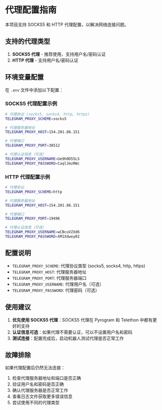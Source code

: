 # 代理配置指南

本项目支持 SOCKS5 和 HTTP 代理配置，以解决网络连接问题。

## 支持的代理类型

1. **SOCKS5 代理** - 推荐使用，支持用户名/密码认证
2. **HTTP 代理** - 支持用户名/密码认证

## 环境变量配置

在 `.env` 文件中添加以下配置：

### SOCKS5 代理配置示例

```bash
# 代理协议 (socks5, socks4, http, https)
TELEGRAM_PROXY_SCHEME=socks5

# 代理服务器地址
TELEGRAM_PROXY_HOST=154.201.86.151

# 代理端口
TELEGRAM_PROXY_PORT=38512

# 代理认证信息（可选）
TELEGRAM_PROXY_USERNAME=Ue9h0D55LS
TELEGRAM_PROXY_PASSWORD=CaqlJmzRWc
```

### HTTP 代理配置示例

```bash
# 代理协议
TELEGRAM_PROXY_SCHEME=http

# 代理服务器地址
TELEGRAM_PROXY_HOST=154.201.86.151

# 代理端口
TELEGRAM_PROXY_PORT=19496

# 代理认证信息（可选）
TELEGRAM_PROXY_USERNAME=wCBcuVZXd6
TELEGRAM_PROXY_PASSWORD=XM1Xdwey02
```

## 配置说明

- `TELEGRAM_PROXY_SCHEME`: 代理协议类型 (socks5, socks4, http, https)
- `TELEGRAM_PROXY_HOST`: 代理服务器地址
- `TELEGRAM_PROXY_PORT`: 代理服务器端口
- `TELEGRAM_PROXY_USERNAME`: 代理用户名（可选）
- `TELEGRAM_PROXY_PASSWORD`: 代理密码（可选）

## 使用建议

1. **优先使用 SOCKS5 代理**：SOCKS5 代理在 Pyrogram 和 Telethon 中都有更好的支持
2. **认证信息可选**：如果代理不需要认证，可以不设置用户名和密码
3. **测试连接**：配置完成后，启动机器人测试代理是否正常工作

## 故障排除

如果代理配置后仍然无法连接：

1. 检查代理服务器地址和端口是否正确
2. 验证用户名和密码是否正确
3. 确认代理服务器是否正常工作
4. 查看日志文件获取更多错误信息
5. 尝试使用不同的代理类型